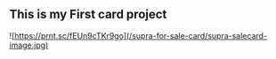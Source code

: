 ## This is my First card project

![https://prnt.sc/fEUn9cTKr9go](/supra-for-sale-card/supra-salecard-image.jpg)
